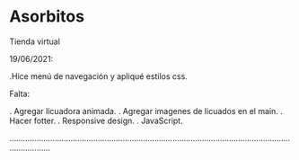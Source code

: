 # Asorbitos
Tienda virtual


19/06/2021:

.Hice menú de navegación y apliqué estilos css.

Falta:

. Agregar licuadora animada.
. Agregar imagenes de licuados en el main.
. Hacer fotter.
. Responsive design.
. JavaScript.

..............................................................................................................................................
